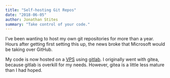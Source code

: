 ```yaml
---
title: "Self-hosting Git Repos"
date: "2018-06-05"
author: Jonathan Stites
summary: "Take control of your code."
---
```


I've been wanting to host my own git repositories for more than a year. Hours after getting first setting this up, the news broke that Microsoft would be taking over GitHub. 

My code is now hosted on a [VPS](https://linode.com) using [gitlab](https://about.gitlab.com/). I originally went with gitea, because gitlab is overkill for my needs. However, gitea is a little less mature than I had hoped.
